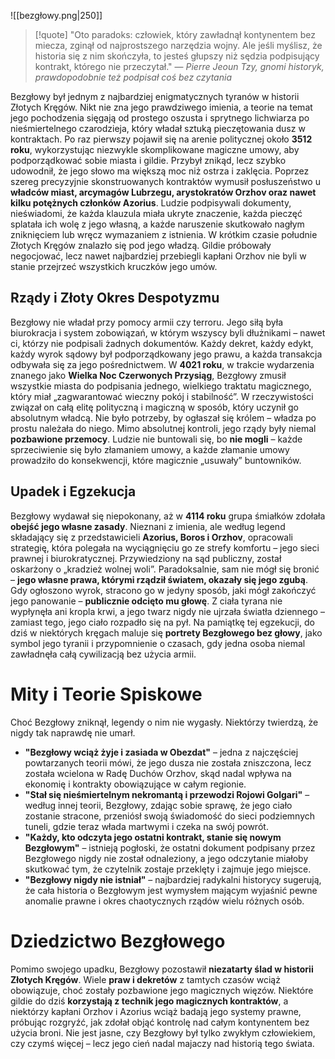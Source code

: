 ![[bezgłowy.png|250]]

>[!quote] "Oto paradoks: człowiek, który zawładnął kontynentem bez miecza, zginął od najprostszego narzędzia wojny. Ale jeśli myślisz, że historia się z nim skończyła, to jesteś głupszy niż sędzia podpisujący kontrakt, którego nie przeczytał."
>— *Pierre Jeoun Tzy, gnomi historyk, prawdopodobnie też podpisał coś bez czytania*

Bezgłowy był jednym z najbardziej enigmatycznych tyranów w historii Złotych Kręgów. Nikt nie zna jego prawdziwego imienia, a teorie na temat jego pochodzenia sięgają od prostego oszusta i sprytnego lichwiarza po nieśmiertelnego czarodzieja, który władał sztuką pieczętowania dusz w kontraktach. Po raz pierwszy pojawił się na arenie politycznej około **3512 roku**, wykorzystując niezwykle skomplikowane magiczne umowy, aby podporządkować sobie miasta i gildie.
Przybył znikąd, lecz szybko udowodnił, że jego słowo ma większą moc niż ostrza i zaklęcia. Poprzez szereg precyzyjnie skonstruowanych kontraktów wymusił posłuszeństwo u **władców miast, arcymagów Lubrzegu, arystokratów Orzhov oraz nawet kilku potężnych członków Azorius**. Ludzie podpisywali dokumenty, nieświadomi, że każda klauzula miała ukryte znaczenie, każda pieczęć splatała ich wolę z jego własną, a każde naruszenie skutkowało nagłym zniknięciem lub wręcz wymazaniem z istnienia.
W krótkim czasie południe Złotych Kręgów znalazło się pod jego władzą. Gildie próbowały negocjować, lecz nawet najbardziej przebiegli kapłani Orzhov nie byli w stanie przejrzeć wszystkich kruczków jego umów.
## **Rządy i Złoty Okres Despotyzmu**
Bezgłowy nie władał przy pomocy armii czy terroru. Jego siłą była biurokracja i system zobowiązań, w którym wszyscy byli dłużnikami – nawet ci, którzy nie podpisali żadnych dokumentów. Każdy dekret, każdy edykt, każdy wyrok sądowy był podporządkowany jego prawu, a każda transakcja odbywała się za jego pośrednictwem.
W **4021 roku**, w trakcie wydarzenia znanego jako **Wielka Noc Czerwonych Przysiąg**, Bezgłowy zmusił wszystkie miasta do podpisania jednego, wielkiego traktatu magicznego, który miał „zagwarantować wieczny pokój i stabilność”. W rzeczywistości związał on całą elitę polityczną i magiczną w sposób, który uczynił go absolutnym władcą. Nie było potrzeby, by ogłaszał się królem – władza po prostu należała do niego.
Mimo absolutnej kontroli, jego rządy były niemal **pozbawione przemocy**. Ludzie nie buntowali się, bo **nie mogli** – każde sprzeciwienie się było złamaniem umowy, a każde złamanie umowy prowadziło do konsekwencji, które magicznie „usuwały” buntowników.
## **Upadek i Egzekucja**

Bezgłowy wydawał się niepokonany, aż w **4114 roku** grupa śmiałków zdołała **obejść jego własne zasady**. Nieznani z imienia, ale według legend składający się z przedstawicieli **Azorius, Boros i Orzhov**, opracowali strategię, która polegała na wyciągnięciu go ze strefy komfortu – jego sieci prawnej i biurokratycznej.
Przywiedziony na sąd publiczny, został oskarżony o „kradzież wolnej woli”. Paradoksalnie, sam nie mógł się bronić – **jego własne prawa, którymi rządził światem, okazały się jego zgubą**.
Gdy ogłoszono wyrok, stracono go w jedyny sposób, jaki mógł zakończyć jego panowanie – **publicznie odcięto mu głowę**. Z ciała tyrana nie wypłynęła ani kropla krwi, a jego twarz nigdy nie ujrzała światła dziennego – zamiast tego, jego ciało rozpadło się na pył.
Na pamiątkę tej egzekucji, do dziś w niektórych kręgach maluje się **portrety Bezgłowego bez głowy**, jako symbol jego tyranii i przypomnienie o czasach, gdy jedna osoba niemal zawładnęła całą cywilizacją bez użycia armii.
# **Mity i Teorie Spiskowe**
Choć Bezgłowy zniknął, legendy o nim nie wygasły. Niektórzy twierdzą, że nigdy tak naprawdę nie umarł.
- **"Bezgłowy wciąż żyje i zasiada w Obezdat"** – jedna z najczęściej powtarzanych teorii mówi, że jego dusza nie została zniszczona, lecz została wcielona w Radę Duchów Orzhov, skąd nadal wpływa na ekonomię i kontrakty obowiązujące w całym regionie.
- **"Stał się nieśmiertelnym nekromantą i przewodzi Rojowi Golgari"** – według innej teorii, Bezgłowy, zdając sobie sprawę, że jego ciało zostanie stracone, przeniósł swoją świadomość do sieci podziemnych tuneli, gdzie teraz włada martwymi i czeka na swój powrót.
- **"Każdy, kto odczyta jego ostatni kontrakt, stanie się nowym Bezgłowym"** – istnieją pogłoski, że ostatni dokument podpisany przez Bezgłowego nigdy nie został odnaleziony, a jego odczytanie miałoby skutkować tym, że czytelnik zostaje przeklęty i zajmuje jego miejsce.
- **"Bezgłowy nigdy nie istniał"** – najbardziej radykalni historycy sugerują, że cała historia o Bezgłowym jest wymysłem mającym wyjaśnić pewne anomalie prawne i okres chaotycznych rządów wielu różnych osób.
# **Dziedzictwo Bezgłowego**
Pomimo swojego upadku, Bezgłowy pozostawił **niezatarty ślad w historii Złotych Kręgów**. Wiele **praw i dekretów** z tamtych czasów wciąż obowiązuje, choć zostały pozbawione jego magicznych więzów.
Niektóre gildie do dziś **korzystają z technik jego magicznych kontraktów**, a niektórzy kapłani Orzhov i Azorius wciąż badają jego systemy prawne, próbując rozgryźć, jak zdołał objąć kontrolę nad całym kontynentem bez użycia broni.
Nie jest jasne, czy Bezgłowy był tylko zwykłym człowiekiem, czy czymś więcej – lecz jego cień nadal majaczy nad historią tego świata.